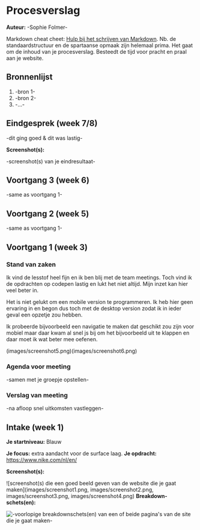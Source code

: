 # Procesverslag
**Auteur:** -Sophie Folmer-

Markdown cheat cheet: [Hulp bij het schrijven van Markdown](https://github.com/adam-p/markdown-here/wiki/Markdown-Cheatsheet). Nb. de standaardstructuur en de spartaanse opmaak zijn helemaal prima. Het gaat om de inhoud van je procesverslag. Besteedt de tijd voor pracht en praal aan je website.



## Bronnenlijst
1. -bron 1-
2. -bron 2-
3. -...-



## Eindgesprek (week 7/8)

-dit ging goed & dit was lastig-

**Screenshot(s):**

-screenshot(s) van je eindresultaat-



## Voortgang 3 (week 6)

-same as voortgang 1-



## Voortgang 2 (week 5)

-same as voortgang 1-



## Voortgang 1 (week 3)

### Stand van zaken

Ik vind de lesstof heel fijn en ik ben blij met de team meetings. Toch vind ik de opdrachten op codepen lastig en lukt het niet altijd. Mijn inzet kan hier veel beter in. 

Het is niet gelukt om een mobile version te programmeren. Ik heb hier geen ervaring in en begon dus toch met de desktop version zodat ik in ieder geval een opzetje zou hebben. 

Ik probeerde bijvoorbeeld een navigatie te maken dat geschikt zou zijn voor mobiel maar daar kwam al snel js bij om het bijvoorbeeld uit te klappen en daar moet ik wat beter mee oefenen. 


(images/screenshot5.png)(images/screenshot6.png)

### Agenda voor meeting

-samen met je groepje opstellen-

### Verslag van meeting

-na afloop snel uitkomsten vastleggen-



## Intake (week 1)

**Je startniveau:** Blauw

**Je focus:** extra aandacht voor de surface laag. 
**Je opdracht:** https://www.nike.com/nl/en/

**Screenshot(s):**

![screenshot(s) die een goed beeld geven van de website die je gaat maken](images/screenshot1.png, images/screenshot2.png, images/screenshot3.png, images/screenshot4.png)
**Breakdown-schets(en):**

![-voorlopige breakdownschets(en) van een of beide pagina's van de site die je gaat maken-](images/breakdown.jpg)


